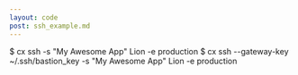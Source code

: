 ```yaml
---
layout: code
post: ssh_example.md
---
```



$ cx ssh -s "My Awesome App" Lion -e production
$ cx ssh --gateway-key ~/.ssh/bastion_key  -s "My Awesome App" Lion -e production
